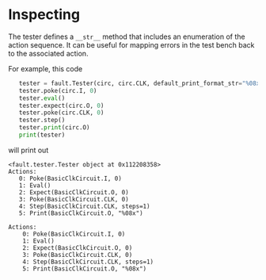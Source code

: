 # Inspecting

The tester defines a `__str__` method that includes an enumeration of the action sequence. It can be useful for mapping errors in the test bench back to the associated action.

For example, this code
```python
   tester = fault.Tester(circ, circ.CLK, default_print_format_str="%08x")
   tester.poke(circ.I, 0)
   tester.eval()
   tester.expect(circ.O, 0)
   tester.poke(circ.CLK, 0)
   tester.step()
   tester.print(circ.O)
   print(tester)
```

will print out

```
<fault.tester.Tester object at 0x112208358>
Actions:
   0: Poke(BasicClkCircuit.I, 0)
   1: Eval()
   2: Expect(BasicClkCircuit.O, 0)
   3: Poke(BasicClkCircuit.CLK, 0)
   4: Step(BasicClkCircuit.CLK, steps=1)
   5: Print(BasicClkCircuit.O, "%08x")

Actions:
    0: Poke(BasicClkCircuit.I, 0)
    1: Eval()
    2: Expect(BasicClkCircuit.O, 0)
    3: Poke(BasicClkCircuit.CLK, 0)
    4: Step(BasicClkCircuit.CLK, steps=1)
    5: Print(BasicClkCircuit.O, "%08x")
```
